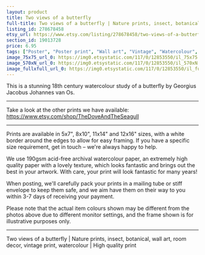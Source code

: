 ```yaml
---
layout: product
title: Two views of a butterfly 
full-title: Two views of a butterfly | Nature prints, insect, botanical, wall art, room decor, vintage print, watercolour | High quality print
listing_id: 278678458
etsy_url: https://www.etsy.com/listing/278678458/two-views-of-a-butterfly-nature-prints?utm_source=thedoveandtheseagull&utm_medium=api&utm_campaign=api
section_id: 19013728
price: 6.95
tags: ["Poster", "Poster print", "Wall art", "Vintage", "Watercolour", "Nature", "Botanical art", "Wildlife", "Butterfly", "Nature print", "Butterfly print", "Butterfly art", "High quality print"]
image_75x75_url_0: https://img0.etsystatic.com/117/0/12853550/il_75x75.968232832_ooa1.jpg
image_570xN_url_0: https://img0.etsystatic.com/117/0/12853550/il_570xN.968232832_ooa1.jpg
image_fullxfull_url_0: https://img0.etsystatic.com/117/0/12853550/il_fullxfull.968232832_ooa1.jpg
---
```

This is a stunning 18th century watercolour study of a butterfly by Georgius Jacobus Johannes van Os.

---

Take a look at the other prints we have available:
https://www.etsy.com/shop/TheDoveAndTheSeagull

---

Prints are available in 5x7&quot;, 8x10&quot;, 11x14&quot; and 12x16&quot; sizes, with a white border around the edges to allow for easy framing. If you have a specific size requirement, get in touch – we&#39;re always happy to help.

We use 190gsm acid-free archival watercolour paper, an extremely high quality paper with a lovely texture, which looks fantastic and brings out the best in your artwork. With care, your print will look fantastic for many years!

When posting, we&#39;ll carefully pack your prints in a mailing tube or stiff envelope to keep them safe, and we aim have them on their way to you within 3-7 days of receiving your payment.

Please note that the actual item colours shown may be different from the photos above due to different monitor settings, and the frame shown is for illustrative purposes only.

---

Two views of a butterfly | Nature prints, insect, botanical, wall art, room decor, vintage print, watercolour | High quality print
